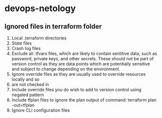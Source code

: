 # devops-netology
## Ignored files in terraform folder
1. Local .terraform directories
1. State files
1. Crash log files
1. Exclude all .tfvars files, which are likely to contain sentitive data, such as password, private keys, and other secrets. These should not be part of version control as they are data points which are potentially sensitive and subject to change depending on the environment.
1. Ignore override files as they are usually used to override resources locally and so
1. are not checked in
1. Include override files you do wish to add to version control using negated pattern
1. Include tfplan files to ignore the plan output of command: terraform plan -out=tfplan
1. Ignore CLI configuration files
